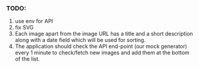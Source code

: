 ### TODO: 
1. use env for API
2. fix SVG
3. Each image apart from the image URL has a title and a short description along with a date field which will be used for sorting.
4. The application should check the API end-point (our mock generator) every 1 minute to check/fetch new images and add them at the bottom of the list.